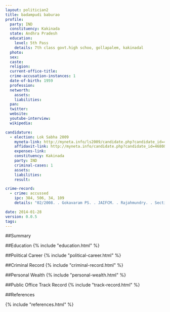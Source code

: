 ```yaml
---
layout: politician2
title: badampudi baburao
profile: 
  party: IND
  constituency: Kakinada
  state: Andhra Pradesh
  education: 
    level: 5th Pass
    details: 7th class govt.high schoo, gollapalem, kakinadal
  photo: 
  sex: 
  caste: 
  religion: 
  current-office-title: 
  crime-accusation-instances: 1
  date-of-birth: 1959
  profession: 
  networth: 
    assets: 
    liabilities: 
  pan: 
  twitter: 
  website: 
  youtube-interview: 
  wikipedia: 

candidature: 
  - election: Lok Sabha 2009
    myneta-link: http://myneta.info/ls2009/candidate.php?candidate_id=4680
    affidavit-link: http://myneta.info/candidate.php?candidate_id=4680&scan=original
    expenses-link: 
    constituency: Kakinada 
    party: IND
    criminal-cases: 1
    assets: 
    liabilities: 
    result:  

crime-record: 
  - crime: accussed
    ipc: 384, 506, 34, 109
    details: "02/2008. . Gokavaram PS. . JAIFCM. . Rajahmundry. . Section 25 of Arms Act. . Charge sheet not filed" 

date: 2014-01-28
version: 0.0.5
tags: 
---
```

##Summary


##Education
{% include "education.html" %}


##Political Career
{% include "political-career.html" %}


##Criminal Record
{% include "criminal-record.html" %}


##Personal Wealth
{% include "personal-wealth.html" %}


##Public Office Track Record
{% include "track-record.html" %}


##References


{% include "references.html" %}